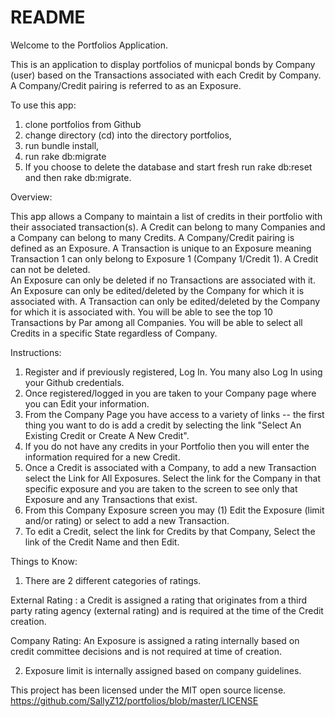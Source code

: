 
# README

Welcome to the Portfolios Application.

This is an application to display portfolios of municpal bonds by Company (user) based on the Transactions associated with each Credit by Company.  A Company/Credit pairing is referred to as an Exposure.

To use this app:

1. clone portfolios from Github
2. change directory (cd) into the directory portfolios,
3. run bundle install,
4. run rake db:migrate
5. If you choose to delete the database and start fresh run rake db:reset and then rake db:migrate.

Overview:

This app allows a Company to maintain a list of credits in their portfolio with their associated transaction(s).
A Credit can belong to many Companies and a Company can belong to many Credits.
A Company/Credit pairing is defined as an Exposure.
A Transaction is unique to an Exposure meaning Transaction 1 can only belong to Exposure 1 (Company 1/Credit 1).
A Credit can not be deleted.  
An Exposure can only be deleted if no Transactions are associated with it.
An Exposure can only be edited/deleted by the Company for which it is associated with.
A Transaction can only be edited/deleted by the Company for which it is associated with.
You will be able to see the top 10 Transactions by Par among all Companies.
You will be able to select all Credits in a specific State regardless of Company.

Instructions:
1. Register and if previously registered, Log In.  You many also Log In using your Github credentials.
2. Once registered/logged in you are taken to your Company page where you can Edit your information.
3. From the Company Page you have access to a variety of links -- the first thing you want to do is add a credit by selecting the link "Select An Existing Credit or Create A New Credit".
4. If you do not have any credits in your Portfolio then you will enter the information required for a new Credit.
5. Once a Credit is associated with a Company, to add a new Transaction select the Link for All Exposures. Select the link for the Company in that specific exposure and you are taken to the screen to see only that Exposure and any Transactions that exist.
6. From this Company Exposure screen you may (1) Edit the Exposure (limit and/or rating) or select to add a new Transaction.
7. To edit a Credit, select the link for Credits by that Company, Select the link of the Credit Name and then Edit.

Things to Know:
1. There are 2 different categories of ratings.  

  External Rating : a Credit is assigned a rating that originates from a third party rating agency (external rating) and is required at the time of the Credit creation.  

  Company Rating: An Exposure is assigned a rating internally based on credit committee decisions and is not required at time of creation.

2. Exposure limit is internally assigned based on company guidelines.

This project has been licensed under the MIT open source license.
https://github.com/SallyZ12/portfolios/blob/master/LICENSE
